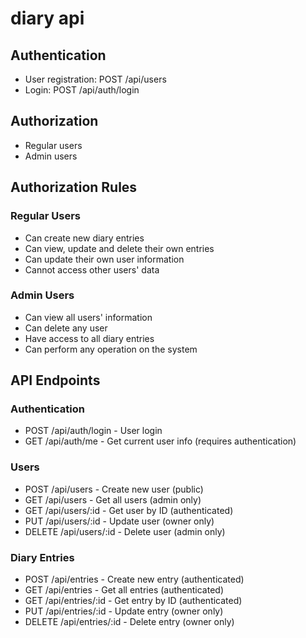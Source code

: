 # diary api

## Authentication
- User registration: POST /api/users
- Login: POST /api/auth/login

## Authorization
- Regular users
- Admin users

## Authorization Rules
### Regular Users

- Can create new diary entries
- Can view, update and delete their own entries
- Can update their own user information
- Cannot access other users' data

### Admin Users

- Can view all users' information
- Can delete any user
- Have access to all diary entries
- Can perform any operation on the system

## API Endpoints
### Authentication
- POST /api/auth/login - User login
- GET /api/auth/me - Get current user info (requires authentication)

### Users
- POST /api/users - Create new user (public)
- GET /api/users - Get all users (admin only)
- GET /api/users/:id - Get user by ID (authenticated)
- PUT /api/users/:id - Update user (owner only)
- DELETE /api/users/:id - Delete user (admin only)

### Diary Entries

- POST /api/entries - Create new entry (authenticated)
- GET /api/entries - Get all entries (authenticated)
- GET /api/entries/:id - Get entry by ID (authenticated)
- PUT /api/entries/:id - Update entry (owner only)
- DELETE /api/entries/:id - Delete entry (owner only)
